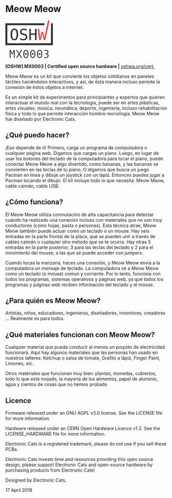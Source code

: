 # Meow Meow


![MX0003](https://github.com/ElectronicCats/MeowMeow/blob/master/OSHW-MX0003.png?raw=true)

**[OSHW] MX0003 | Certified open source hardware |** [oshwa.org/cert.](https://www.oshwa.org/cert)


  Meow Meow es un kit que convierte los objetos cotidianos en paneles táctiles haciéndolos interactivos, y así, de ésta manera incluso permite la conexión de éstos objetos a internet.

  Es un simple kit de experimentos para principiantes y expertos que quieren interactuar el mundo real con la tecnología, puede ser en artes plásticas, artes visuales, música, neumática, deporte, ingeniería, incluso rehabilitación física y todo lo que permite interacción hombre-tecnología. Meow Meow fue diseñado por Electronic Cats.

## ¿Qué puedo hacer?

  ¡Eso depende de ti! Primero, carga un programa de computadora o cualquier página web. Digamos que cargas un piano. Luego, en lugar de usar los botones del teclado de la computadora para tocar el piano, puede conectar Meow Meow a algo divertido, como bananas, y las bananas se convierten en las teclas de tu piano.
  O digamos que busca un juego Pacman en línea y dibuje un joystick con un lápiz. Entonces puedes jugar a Pacman tocando el dibujo.
El kit incluye todo lo que necesita: Meow Meow, cable caimán, cable USB.

## ¿Cómo funciona? 

  El Meow Meow utiliza conmutación de alta capacitancia para detectar cuándo ha realizado una conexión incluso con materiales que no son muy conductores (como hojas, pasta o personas). Esta técnica atrae, Meow Meow también puede actuar como un teclado o un mouse. Hay seis entradas en la parte frontal de la placa, que se pueden unir a través de cables caimán o cualquier otro método que se te ocurra. Hay otras 5 entradas en la parte posterior, 3 para las teclas del teclado y 2 para el movimiento del mouse, a las que se puede acceder con jumpers.

  Cuando tocas la manzana, haces una conexión, y Meow Meow envía a la computadora un mensaje de teclado. La computadora ve a Meow Meow como un teclado (o mouse) comun y corriente. Por lo tanto, funciona con todos los programas, sistemas operativos y páginas web, ya que todos los programas y páginas web reciben información del teclado y el mouse.

## ¿Para quién es Meow Meow? 

Artistas, niños, educadores, ingenieros, diseñadores, inventores, creadores ... Realmente es para todos. 

## ¿Qué materiales funcionan con Meow Meow? 

  Cualquier material que pueda conducir al menos un poquito de electricidad funcionará. Aquí hay algunos materiales que las personas han usado en nuestros talleres: Ketchup o salsa de tomate, Grafito a lápiz, Finger Paint, Limones, etc.

  Otros materiales que funcionan muy bien: plantas, monedas, cubiertos, todo lo que está mojado, la mayoría de los alimentos, papel de aluminio, agua y cientos de cosas que no hemos probado

## Licence

Firmware released under an GNU AGPL v3.0 license. See the LICENSE file for more information.

Hardware released under an CERN Open Hardware Licence v1.2. See the LICENSE_HARDWARE file for more information.

Electronic Cats is a registered trademark, please do not use if you sell these PCBs.

Electronic Cats invests time and resources providing this open source design, please support Electronic Cats and open-source hardware by purchasing products from Electronic Cats!

Designed by Electronic Cats.

17 April 2018
